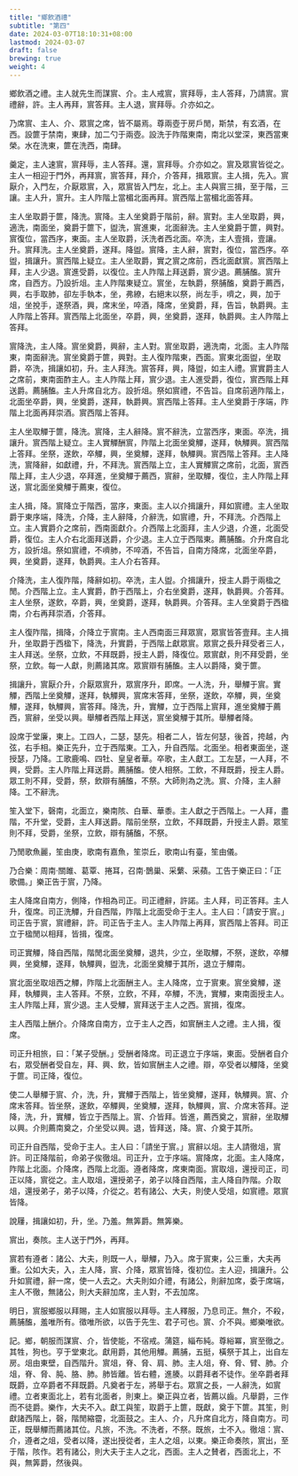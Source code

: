 ```yaml
---
title: "鄉飲酒禮"
subtitle: "第四"
date: 2024-03-07T18:10:31+08:00
lastmod: 2024-03-07
draft: false
brewing: true
weight: 4
---
```


鄉飲酒之禮。主人就先生而謀賔、介。主人戒賔，賔拜辱，主人答拜，乃請賔。賔禮辭，許。主人再拜，賔答拜。主人退，賔拜辱。介亦如之。

乃席賔、主人、介、眾賔之席，皆不屬焉。尊兩壺于房戶閒，斯禁，有玄酒，在西。設篚于禁南，東肆，加二勺于兩壺。設洗于阼階東南，南北以堂深，東西當東榮。水在洗東，篚在洗西，南肆。

羹定，主人速賔，賔拜辱，主人答拜。還，賔拜辱。介亦如之。賔及眾賔皆從之。主人一相迎于門外，再拜賔，賔答拜，拜介，介答拜，揖眾賔。主人揖，先入。賔厭介，入門左，介厭眾賔，入，眾賔皆入門左，北上。主人與賔三揖，至于階，三讓。主人升，賔升。主人阼階上當楣北面再拜。賔西階上當楣北面答拜。

主人坐取爵于篚，降洗。賔降。主人坐奠爵于階前，辭。賔對。主人坐取爵，興，適洗，南面坐，奠爵于篚下，盥洗，賔進東，北面辭洗。主人坐奠爵于篚，興對。賔復位，當西序，東面。主人坐取爵，沃洗者西北面。卒洗，主人壹揖，壹讓。升。賔拜洗。主人坐奠爵，遂拜。降盥。賔降，主人辭，賔對，復位，當西序。卒盥，揖讓升。賔西階上疑立。主人坐取爵，實之賔之席前，西北面獻賔。賔西階上拜，主人少退。賔進受爵，以復位。主人阼階上拜送爵，賔少退。薦脯醢。賔升席，自西方。乃設折俎。主人阼階東疑立。賔坐，左執爵，祭脯醢，奠爵于薦西，興，右手取肺，卻左手執本，坐，弗繚，右絕末以祭，尚左手，嚌之，興，加于俎，坐挩手，遂祭酒，興，席末坐，啐酒，降席，坐奠爵，拜，告旨，執爵興。主人阼階上答拜。賔西階上北面坐，卒爵，興，坐奠爵，遂拜，執爵興。主人阼階上答拜。

賔降洗，主人降。賔坐奠爵，興辭，主人對。賔坐取爵，適洗南，北面。主人阼階東，南面辭洗。賔坐奠爵于篚，興對。主人復阼階東，西面。賔東北面盥，坐取爵，卒洗，揖讓如初，升。主人拜洗。賔答拜，興，降盥，如主人禮。賔實爵主人之席前，東南面酢主人。主人阼階上拜，賔少退。主人進受爵，復位，賔西階上拜送爵。薦脯醢。主人升席自北方。設折俎。祭如賔禮，不告旨。自席前適阼階上，北面坐卒爵，興，坐奠爵，遂拜，執爵興。賔西階上答拜。主人坐奠爵于序端，阼階上北面再拜崇酒。賔西階上答拜。

主人坐取觶于篚，降洗。賔降，主人辭降。賔不辭洗，立當西序，東面。卒洗，揖讓升。賔西階上疑立。主人實觶酬賔，阼階上北面坐奠觶，遂拜，執觶興。賔西階上答拜。坐祭，遂飲，卒觶，興，坐奠觶，遂拜，執觶興。賔西階上答拜。主人降洗，賔降辭，如獻禮，升，不拜洗。賔西階上立，主人實觶賔之席前，北面，賔西階上拜，主人少退，卒拜進，坐奠觶于薦西，賔辭，坐取觶，復位，主人阼階上拜送，賔北面坐奠觶于薦東，復位。

主人揖，降。賔降立于階西，當序，東面。主人以介揖讓升，拜如賔禮。主人坐取爵于東序端，降洗，介降，主人辭降，介辭洗，如賔禮，升，不拜洗。介西階上立。主人實爵介之席前，西南面獻介。介西階上北面拜，主人少退，介進，北面受爵，復位。主人介右北面拜送爵，介少退。主人立于西階東。薦脯醢。介升席自北方，設折俎。祭如賔禮，不嚌肺，不啐酒，不告旨，自南方降席，北面坐卒爵，興，坐奠爵，遂拜，執爵興。主人介右答拜。

介降洗，主人復阼階，降辭如初。卒洗，主人盥。介揖讓升，授主人爵于兩楹之閒。介西階上立。主人實爵，酢于西階上，介右坐奠爵，遂拜，執爵興。介答拜。主人坐祭，遂飲，卒爵，興，坐奠爵，遂拜，執爵興。介答拜。主人坐奠爵于西楹南，介右再拜崇酒，介答拜。

主人復阼階，揖降，介降立于賔南。主人西南面三拜眾賔，眾賔皆答壹拜。主人揖升，坐取爵于西楹下，降洗，升實爵，于西階上獻眾賔。眾賔之長升拜受者三人，主人拜送。坐祭，立飲，不拜既爵，授主人爵，降復位。眾賔獻，則不拜受爵，坐祭，立飲。每一人獻，則薦諸其席。眾賔辯有脯醢。主人以爵降，奠于篚。

揖讓升，賔厭介升，介厭眾賔升，眾賔序升，即席。一人洗，升，舉觶于賔。實觶，西階上坐奠觶，遂拜，執觶興，賔席末答拜，坐祭，遂飲，卒觶，興，坐奠觶，遂拜，執觶興，賔答拜。降洗，升，實觶，立于西階上賔拜，進坐奠觶于薦西，賔辭，坐受以興。舉觶者西階上拜送，賔坐奠觶于其所。舉觶者降。

設席于堂廉，東上。工四人，二瑟，瑟先。相者二人，皆左何瑟，後首，挎越，內弦，右手相。樂正先升，立于西階東。工入，升自西階。北面坐。相者東面坐，遂授瑟，乃降。工歌鹿鳴、四牡、皇皇者華。卒歌，主人獻工。工左瑟，一人拜，不興，受爵。主人阼階上拜送爵。薦脯醢。使人相祭。工飲，不拜既爵，授主人爵。眾工則不拜，受爵，祭，飲辯有脯醢，不祭。大師則為之洗。賔、介降，主人辭降。工不辭洗。

笙入堂下，磬南，北面立，樂南陔、白華、華黍。主人獻之于西階上。一人拜，盡階，不升堂，受爵，主人拜送爵。階前坐祭，立飲，不拜既爵，升授主人爵。眾笙則不拜，受爵，坐祭，立飲，辯有脯醢，不祭。

乃閒歌魚麗，笙由庚，歌南有嘉魚，笙崇丘，歌南山有臺，笙由儀。

乃合樂：周南·關雎、葛覃、捲耳，召南·鵲巢、采蘩、采蘋。工告于樂正曰：「正歌備。」樂正告于賔，乃降。

主人降席自南方，側降，作相為司正。司正禮辭，許諾。主人拜，司正答拜。主人升，復席。司正洗觶，升自西階，阼階上北面受命于主人。主人曰：「請安于賔。」司正告于賔，賔禮辭，許。司正告于主人。主人阼階上再拜，賔西階上答拜。司正立于楹閒以相拜，皆揖，復席。

司正實觶，降自西階，階閒北面坐奠觶，退共，少立，坐取觶，不祭，遂飲，卒觶興，坐奠觶，遂拜，執觶興，盥洗，北面坐奠觶于其所，退立于觶南。

賔北面坐取俎西之觶，阼階上北面酬主人。主人降席，立于賔東。賔坐奠觶，遂拜，執觶興，主人答拜。不祭，立飲，不拜，卒觶，不洗，實觶，東南面授主人。主人阼階上拜，賔少退。主人受觶，賔拜送于主人之西。賔揖，復席。

主人西階上酬介。介降席自南方，立于主人之西，如賔酬主人之禮。主人揖，復席。

司正升相旅，曰：「某子受酬。」受酬者降席。司正退立于序端，東面。受酬者自介右，眾受酬者受自左，拜、興、飲，皆如賔酬主人之禮。辯，卒受者以觶降，坐奠于篚。司正降，復位。

使二人舉觶于賔、介，洗，升，實觶于西階上，皆坐奠觶，遂拜，執觶興。賔、介席末答拜。皆坐祭，遂飲，卒觶興，坐奠觶，遂拜，執觶興，賔、介席末答拜。逆降，洗，升，實觶，皆立于西階上。賔、介皆拜。皆進，薦西奠之，賔辭，坐取觶以興。介則薦南奠之，介坐受以興。退，皆拜送，降。賔、介奠于其所。

司正升自西階，受命于主人。主人曰：「請坐于賔。」賔辭以俎。主人請徹俎，賔許。司正降階前，命弟子俟徹俎。司正升，立于序端。賔降席，北面。主人降席，阼階上北面。介降席，西階上北面。遵者降席，席東南面。賔取俎，還授司正，司正以降，賔從之。主人取俎，還授弟子，弟子以降自西階，主人降自阼階。介取俎，還授弟子，弟子以降，介從之。若有諸公、大夫，則使人受俎，如賔禮。眾賔皆降。

說屨，揖讓如初，升，坐。乃羞。無筭爵。無筭樂。

賔出，奏陔。主人送于門外，再拜。

賔若有遵者：諸公、大夫，則既一人，舉觶，乃入。席于賔東，公三重，大夫再重。公如大夫，入，主人降，賔、介降，眾賔皆降，復初位。主人迎，揖讓升。公升如賔禮，辭一席，使一人去之。大夫則如介禮，有諸公，則辭加席，委于席端，主人不徹，無諸公，則大夫辭加席，主人對，不去加席。

明日，賔服鄉服以拜賜，主人如賔服以拜辱。主人釋服，乃息司正。無介，不殺，薦脯醢，羞唯所有。徵唯所欲，以告于先生、君子可也。賔、介不與。鄉樂唯欲。

記。鄉，朝服而謀賔、介，皆使能，不宿戒。蒲筵，緇布純。尊綌冪，賔至徹之。其牲，狗也。亨于堂東北。獻用爵，其他用觶。薦脯，五挺，橫祭于其上，出自左房。俎由東壁，自西階升。賔俎，脊、脅、肩、肺。主人俎，脊、脅、臂、肺。介俎，脊、脅、肫、胳、肺。肺皆離。皆右體，進腠。以爵拜者不徒作。坐卒爵者拜既爵，立卒爵者不拜既爵。凡奠者于左，將舉于右。眾賔之長，一人辭洗，如賔禮。立者東面北上，若有北面者，則東上。樂正與立者，皆薦以齒。凡舉爵，三作而不徒爵。樂作，大夫不入。獻工與笙，取爵于上篚，既獻，奠于下篚。其笙，則獻諸西階上，磬，階閒縮霤，北面鼓之。主人、介，凡升席自北方，降自南方。司正，既舉觶而薦諸其位。凡旅，不洗。不洗者，不祭。既旅，士不入。徹俎：賔、介，遵者之俎，受者以降，遂出授從者，主人之俎，以東。樂正命奏陔，賔出，至于階，陔作。若有諸公，則大夫于主人之北，西面。主人之賛者，西面北上，不與，無筭爵，然後與。